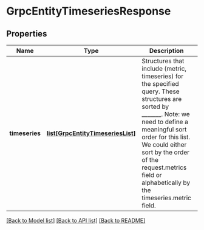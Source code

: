 # GrpcEntityTimeseriesResponse

## Properties
Name | Type | Description | Notes
------------ | ------------- | ------------- | -------------
**timeseries** | [**list[GrpcEntityTimeseriesList]**](GrpcEntityTimeseriesList.md) | Structures that include (metric, timeseries) for the specified query.  These structures are sorted by _______.  Note: we need to define a meaningful sort order for this list. We could either sort by the order of the request.metrics field or alphabetically by the timeseries.metric field. | [optional] 

[[Back to Model list]](../README.md#documentation-for-models) [[Back to API list]](../README.md#documentation-for-api-endpoints) [[Back to README]](../README.md)


